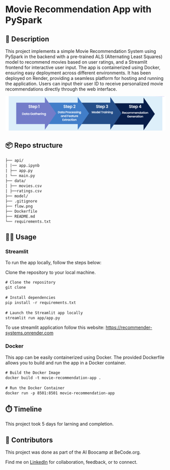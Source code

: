 # Movie Recommendation App with PySpark

## 🏢 Description

This project implements a simple Movie Recommendation System using PySpark in the backend with a pre-trained ALS (Alternating Least Squares) model to recommend movies based on user ratings, and a Streamlit frontend for interactive user input. The app is containerized using Docker, ensuring easy deployment across different environments. It has been deployed on Render, providing a seamless platform for hosting and running the application. Users can input their user ID to receive personalized movie recommendations directly through the web interface. 

![Flow Diagram](flow.png)


## 📦 Repo structure
```.
├── api/
│ |── app.ipynb
| ├── app.py
| └── main.py
├── data/
│ ├── movies.csv
| ├──ratings.csv
├── model/
├── .gitignore
├── flow.png
├── Dockerfile
├── README.md
└── requirements.txt
```

## 👩‍💻 Usage

### Streamlit

To run the app locally, follow the steps below:

Clone the repository to your local machine.

```
# Clone the repository
git clone 

# Install dependencies
pip install -r requirements.txt

# Launch the Streamlit app locally
streamlit run app/app.py
```
To use streamlit application follow this website: https://recommender-systems.onrender.com

### Docker

This app can be easily containerized using Docker. The provided Dockerfile allows you to build and run the app in a Docker container.
```
# Build the Docker Image
docker build -t movie-recommendation-app .

# Run the Docker Container
docker run -p 8501:8501 movie-recommendation-app
```

## ⏱️ Timeline

This project took 5 days for larning and completion.

## 📌 Contributors
This project was done as part of the AI Boocamp at BeCode.org. 

Find me on [LinkedIn](https://www.linkedin.com/in/veena-bhawani-b41804111/) for collaboration, feedback, or to connect.
